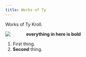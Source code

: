 ```yaml
---
title: Works of Ty
---
```


Works of Ty Kroll.

<img src="http://tykroll.com/tyheadshot.gif" style="float: left; padding-right: 50px">


<b> everything in here is bold </b>


1. First thing.
2. __Second__ thing.

<div style="clear: both"/>

